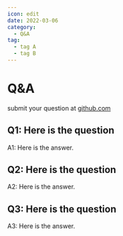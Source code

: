 ```yaml
---
icon: edit
date: 2022-03-06
category:
  - Q&A
tag:
  - tag A
  - tag B
---
```


# Q&A

submit your question at [github.com](https://github.com/ACU-Fund/ACUFundWeb/discussions/categories/q-a)

## Q1: Here is the question
A1: Here is the answer.

## Q2: Here is the question
A2: Here is the answer.

## Q3: Here is the question
A3: Here is the answer.